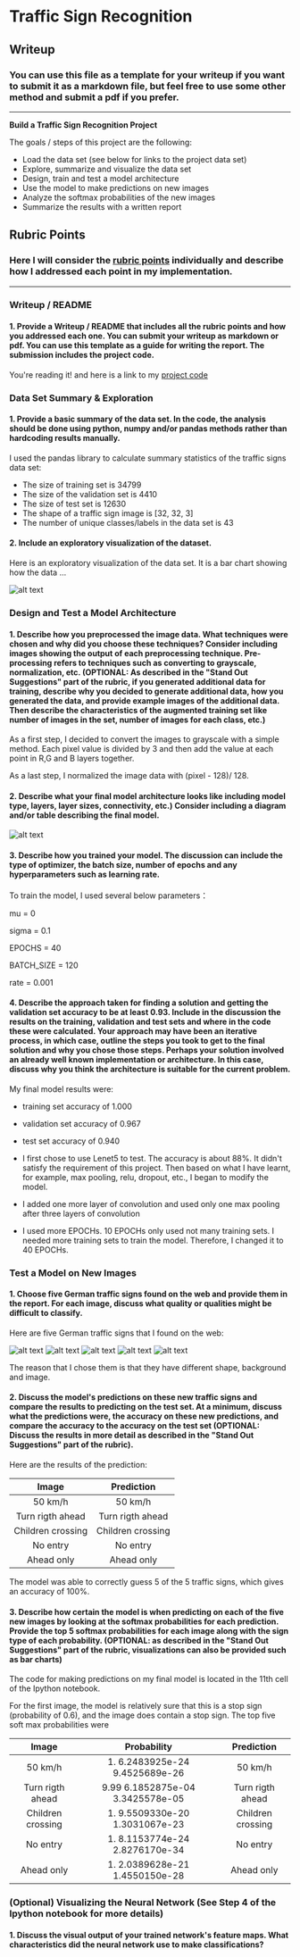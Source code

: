 # **Traffic Sign Recognition** 

## Writeup

### You can use this file as a template for your writeup if you want to submit it as a markdown file, but feel free to use some other method and submit a pdf if you prefer.

---

**Build a Traffic Sign Recognition Project**

The goals / steps of this project are the following:
* Load the data set (see below for links to the project data set)
* Explore, summarize and visualize the data set
* Design, train and test a model architecture
* Use the model to make predictions on new images
* Analyze the softmax probabilities of the new images
* Summarize the results with a written report


[//]: # (Image References)

[image1]: ./my-output/Data_visualization.jpg "Visualization"
[image2]: ./my-output/Model.png "Model"
[image3]: ./my-test/00092.png "Traffic Sign 1"
[image4]: ./my-test/00108.png "Traffic Sign 2"
[image5]: ./my-test/00297.png "Traffic Sign 3"
[image6]: ./my-test/00154.png "Traffic Sign 4"
[image7]: ./my-test/00298.png "Traffic Sign 5"

## Rubric Points
### Here I will consider the [rubric points](https://review.udacity.com/#!/rubrics/481/view) individually and describe how I addressed each point in my implementation.  

---
### Writeup / README

#### 1. Provide a Writeup / README that includes all the rubric points and how you addressed each one. You can submit your writeup as markdown or pdf. You can use this template as a guide for writing the report. The submission includes the project code.

You're reading it! and here is a link to my [project code](https://github.com/udacity/CarND-Traffic-Sign-Classifier-Project/blob/master/Traffic_Sign_Classifier.ipynb)

### Data Set Summary & Exploration

#### 1. Provide a basic summary of the data set. In the code, the analysis should be done using python, numpy and/or pandas methods rather than hardcoding results manually.

I used the pandas library to calculate summary statistics of the traffic
signs data set:

* The size of training set is 34799
* The size of the validation set is 4410
* The size of test set is 12630
* The shape of a traffic sign image is [32, 32, 3]
* The number of unique classes/labels in the data set is 43

#### 2. Include an exploratory visualization of the dataset.

Here is an exploratory visualization of the data set. It is a bar chart showing how the data ...

![alt text][image1]

### Design and Test a Model Architecture

#### 1. Describe how you preprocessed the image data. What techniques were chosen and why did you choose these techniques? Consider including images showing the output of each preprocessing technique. Pre-processing refers to techniques such as converting to grayscale, normalization, etc. (OPTIONAL: As described in the "Stand Out Suggestions" part of the rubric, if you generated additional data for training, describe why you decided to generate additional data, how you generated the data, and provide example images of the additional data. Then describe the characteristics of the augmented training set like number of images in the set, number of images for each class, etc.)

As a first step, I decided to convert the images to grayscale with a simple method. Each pixel value is divided by 3 and then add the value at each point in R,G and B layers together.

As a last step, I normalized the image data with (pixel - 128)/ 128.

#### 2. Describe what your final model architecture looks like including model type, layers, layer sizes, connectivity, etc.) Consider including a diagram and/or table describing the final model.

![alt text][image2]

#### 3. Describe how you trained your model. The discussion can include the type of optimizer, the batch size, number of epochs and any hyperparameters such as learning rate.

To train the model, I used several below parameters：

mu = 0

sigma = 0.1

EPOCHS = 40

BATCH_SIZE = 120

rate = 0.001

#### 4. Describe the approach taken for finding a solution and getting the validation set accuracy to be at least 0.93. Include in the discussion the results on the training, validation and test sets and where in the code these were calculated. Your approach may have been an iterative process, in which case, outline the steps you took to get to the final solution and why you chose those steps. Perhaps your solution involved an already well known implementation or architecture. In this case, discuss why you think the architecture is suitable for the current problem.

My final model results were:
* training set accuracy of 1.000
* validation set accuracy of 0.967
* test set accuracy of 0.940

* I first chose to use Lenet5 to test. The accuracy is about 88%. It didn't satisfy the requirement of this project. Then based on what I have learnt, for example, max pooling, relu, dropout, etc., I began to modify the model.

* I added one more layer of convolution and used only one max pooling after three layers of convolution

* I used more EPOCHs. 10 EPOCHs only used not many training sets. I needed more training sets to train the model. Therefore, I changed it to 40 EPOCHs.

### Test a Model on New Images

#### 1. Choose five German traffic signs found on the web and provide them in the report. For each image, discuss what quality or qualities might be difficult to classify.

Here are five German traffic signs that I found on the web:

![alt text][image3] ![alt text][image4] ![alt text][image5] 
![alt text][image6] ![alt text][image7]

The reason that I chose them is that they have different shape, background and image.

#### 2. Discuss the model's predictions on these new traffic signs and compare the results to predicting on the test set. At a minimum, discuss what the predictions were, the accuracy on these new predictions, and compare the accuracy to the accuracy on the test set (OPTIONAL: Discuss the results in more detail as described in the "Stand Out Suggestions" part of the rubric).

Here are the results of the prediction:

| Image			        |     Prediction	        					| 
|:---------------------:|:---------------------------------------------:| 
| 50 km/h	      		| 50 km/h					 					| 
| Turn rigth ahead     	| Turn rigth ahead 								|
| Children crossing		| Children crossing								|
| No entry	      		| No entry						 				|
| Ahead only			| Ahead only	      							|


The model was able to correctly guess 5 of the 5 traffic signs, which gives an accuracy of 100%. 

#### 3. Describe how certain the model is when predicting on each of the five new images by looking at the softmax probabilities for each prediction. Provide the top 5 softmax probabilities for each image along with the sign type of each probability. (OPTIONAL: as described in the "Stand Out Suggestions" part of the rubric, visualizations can also be provided such as bar charts)

The code for making predictions on my final model is located in the 11th cell of the Ipython notebook.

For the first image, the model is relatively sure that this is a stop sign (probability of 0.6), and the image does contain a stop sign. The top five soft max probabilities were

| Image			        | Probability      					  |     Prediction	        								| 
|:---------------------:|:-----------------------------------:|:-------------------------------------------------------:| 
| 50 km/h	      		| 1.	6.2483925e-24	9.4525689e-26 | 50 km/h   			| 60 km/h			| Double curve	| 
| Turn rigth ahead     	| 9.99	6.1852875e-04	3.3425578e-05 | Turn rigth ahead	| 30 km/h			| Stop			|
| Children crossing		| 1.	9.5509330e-20	1.3031067e-23 | Children crossing	| Bicycles crossing	| Ahead only	|
| No entry	      		| 1.	8.1153774e-24	2.8276170e-34 | No entry			| Traffic signals	| Stop          |
| Ahead only			| 1.	2.0389628e-21	1.4550150e-28 | Ahead only     		| Turn left ahead	| No passing	|

### (Optional) Visualizing the Neural Network (See Step 4 of the Ipython notebook for more details)
#### 1. Discuss the visual output of your trained network's feature maps. What characteristics did the neural network use to make classifications?


